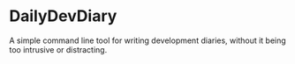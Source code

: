 # DailyDevDiary
A simple command line tool for writing development diaries, without it being too intrusive or distracting.
